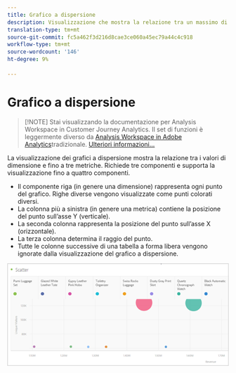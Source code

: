 ```yaml
---
title: Grafico a dispersione
description: Visualizzazione che mostra la relazione tra un massimo di tre metriche.
translation-type: tm+mt
source-git-commit: fc5a462f3d216d8cae3ce060a45ec79a44c4c918
workflow-type: tm+mt
source-wordcount: '146'
ht-degree: 9%

---
```



# Grafico a dispersione

>[!NOTE] Stai visualizzando la documentazione per  Analysis Workspace in Customer Journey Analytics. Il set di funzioni è leggermente diverso da [Analysis Workspace in Adobe  Analytics](https://docs.adobe.com/content/help/it-IT/analytics/analyze/analysis-workspace/home.html)tradizionale. [Ulteriori informazioni...](/help/getting-started/cja-aa.md)

La visualizzazione dei grafici a dispersione mostra la relazione tra i valori di dimensione e fino a tre metriche. Richiede tre componenti e supporta la visualizzazione fino a quattro componenti.

* Il componente riga (in genere una dimensione) rappresenta ogni punto del grafico. Righe diverse vengono visualizzate come punti colorati diversi.
* La colonna più a sinistra (in genere una metrica) contiene la posizione del punto sull’asse Y (verticale).
* La seconda colonna rappresenta la posizione del punto sull’asse X (orizzontale).
* La terza colonna determina il raggio del punto.
* Tutte le colonne successive di una tabella a forma libera vengono ignorate dalla visualizzazione del grafico a dispersione.

![Grafico a dispersione](assets/scatter.png)

